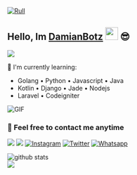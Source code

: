 [![Rull](https://telegra.ph/file/51246fdacf2fd441d5eb3.jpg)](https://nekopoi.care)

## Hello, Im [DamianBotz](https://github.com/DamianBotz) <img src="https://github.com/TheDudeThatCode/TheDudeThatCode/blob/master/Assets/Hi.gif" width="29px"> :sunglasses:
[<img src="https://img.shields.io/badge/Website-nekopoi.care-blue">](www.nekopoi.com)

:page_with_curl: I'm currently learning:
- Golang • Python • Javascript • Java
- Kotlin • Django • Jade • Nodejs
- Laravel • Codeigniter

<img align="center" fit="fill" alt="GIF" src="https://telegra.ph/file/eaaa9e1fa9b61fd342edc.gif" />

### 📮 Feel free to contact me anytime
[<img src="https://img.shields.io/badge/Telegram-%40gaada-blue">](https://t.me)
[<img src="https://img.shields.io/badge/Email-gaada@skyn.tech-orange">](mailto:gaada@skyn.tech)
<a href="https://www.instagram.com" target="_blank"><img src="https://img.shields.io/badge/Instagram-%23E4405F.svg?&style=flat-square&logo=instagram&logoColor=white" alt="Instagram"></a>
<a href="https://twitter.com" target="_blank"><img src="https://img.shields.io/badge/Twitter-%231877F2.svg?&style=flat-square&logo=Twitter&logoColor=white" alt="Twitter"></a>
<a href="https://wa.me/6285785845416" target="_blank"><img src="https://img.shields.io/badge/Whatsapp-%808080.svg?&style=flat-square&logo=Whatsapp&logoColor=white" alt="Whatsapp"></a>

![github stats](https://github-readme-stats.vercel.app/api?username=DamianBotz&show_icons=true)
<br>
<img src="https://github-readme-stats.vercel.app/api/top-langs/?username=DamianBotz&theme=vue">

